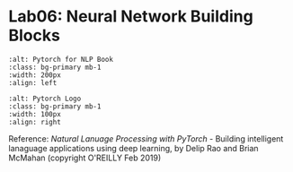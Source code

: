 Lab06: Neural Network Building Blocks
======================================

```{image} ../images/nlp_pytorch_book.jpg
:alt: Pytorch for NLP Book
:class: bg-primary mb-1
:width: 200px
:align: left
```
```{image} ../images/logo_pytorch.jpeg
:alt: Pytorch Logo
:class: bg-primary mb-1
:width: 100px
:align: right
```
Reference: *Natural Lanuage Processing with PyTorch* - Building intelligent lanaguage applications using deep learning, by Delip Rao and Brian McMahan (copyright O'REILLY Feb 2019)